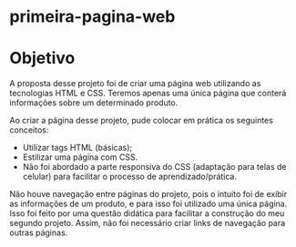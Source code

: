 ﻿# primeira-pagina-web
# Objetivo
A proposta desse projeto foi de criar uma página web utilizando as tecnologias HTML e CSS. Teremos apenas uma única página que conterá informações sobre um determinado produto.

Ao criar a página desse projeto, pude colocar em prática os seguintes conceitos:
* Utilizar tags HTML (básicas);
* Estilizar uma página com CSS.
* Não foi abordado a parte responsiva do CSS (adaptação para telas de celular) para facilitar o processo de aprendizado/prática.

Não houve navegação entre páginas do projeto, pois o intuito foi de exibir as informações de um produto, e para isso foi utilizado uma única página. Isso foi feito por uma questão didática para facilitar a construção do meu segundo projeto. Assim, não foi necessário criar links de navegação para outras páginas.
